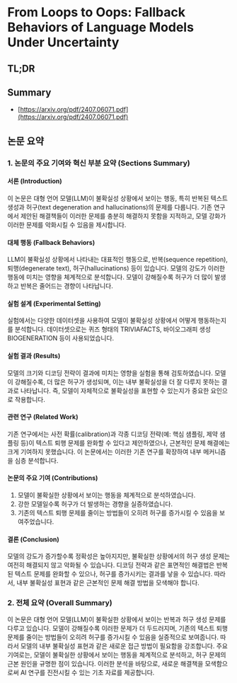 # From Loops to Oops: Fallback Behaviors of Language Models Under Uncertainty
## TL;DR
## Summary
- [https://arxiv.org/pdf/2407.06071.pdf](https://arxiv.org/pdf/2407.06071.pdf)

## 논문 요약

### 1. 논문의 주요 기여와 혁신 부분 요약 (Sections Summary)

#### 서론 (Introduction)
이 논문은 대형 언어 모델(LLM)이 불확실성 상황에서 보이는 행동, 특히 반복된 텍스트 생성과 허구(text degeneration and hallucinations)의 문제를 다룹니다. 기존 연구에서 제안된 해결책들이 이러한 문제를 충분히 해결하지 못함을 지적하고, 모델 강화가 이러한 문제를 악화시킬 수 있음을 제시합니다.

#### 대체 행동 (Fallback Behaviors)
LLM이 불확실성 상황에서 나타내는 대표적인 행동으로, 반복(sequence repetition), 퇴행(degenerate text), 허구(hallucinations) 등이 있습니다. 모델의 강도가 이러한 행동에 미치는 영향을 체계적으로 분석합니다. 모델이 강해질수록 허구가 더 많이 발생하고 반복은 줄어드는 경향이 나타납니다.

#### 실험 설계 (Experimental Setting)
실험에서는 다양한 데이터셋을 사용하여 모델이 불확실성 상황에서 어떻게 행동하는지를 분석합니다. 데이터셋으로는 퀴즈 형태의 TRIVIAFACTS, 바이오그래피 생성 BIOGENERATION 등이 사용되었습니다.

#### 실험 결과 (Results)
모델의 크기와 디코딩 전략이 결과에 미치는 영향을 실험을 통해 검토하였습니다. 모델이 강해질수록, 더 많은 허구가 생성되며, 이는 내부 불확실성을 더 잘 다루지 못하는 결과로 나타납니다. 즉, 모델이 자체적으로 불확실성을 표현할 수 있는지가 중요한 요인으로 작용합니다.

#### 관련 연구 (Related Work)
기존 연구에서는 사전 확률(calibration)과 각종 디코딩 전략(예: 핵심 샘플링, 제약 샘플링 등)이 텍스트 퇴행 문제를 완화할 수 있다고 제안하였으나, 근본적인 문제 해결에는 크게 기여하지 못했습니다. 이 논문에서는 이러한 기존 연구를 확장하여 내부 메커니즘을 심층 분석합니다.

#### 논문의 주요 기여 (Contributions)
1. 모델이 불확실한 상황에서 보이는 행동을 체계적으로 분석하였습니다.
2. 강한 모델일수록 허구가 더 발생하는 경향을 실증하였습니다.
3. 기존의 텍스트 퇴행 문제를 줄이는 방법들이 오히려 허구를 증가시킬 수 있음을 보여주었습니다.

#### 결론 (Conclusion)
모델의 강도가 증가할수록 정확성은 높아지지만, 불확실한 상황에서의 허구 생성 문제는 여전히 해결되지 않고 악화될 수 있습니다. 디코딩 전략과 같은 표면적인 해결법은 반복된 텍스트 문제를 완화할 수 있으나, 허구를 증가시키는 결과를 낳을 수 있습니다. 따라서, 내부 불확실성 표현과 같은 근본적인 문제 해결 방법을 모색해야 합니다.

### 2. 전체 요약 (Overall Summary)

이 논문은 대형 언어 모델(LLM)이 불확실한 상황에서 보이는 반복과 허구 생성 문제를 다루고 있습니다. 모델이 강해질수록 이러한 문제가 더 두드러지며, 기존의 텍스트 퇴행 문제를 줄이는 방법들이 오히려 허구를 증가시킬 수 있음을 실증적으로 보여줍니다. 따라서 모델의 내부 불확실성 표현과 같은 새로운 접근 방법이 필요함을 강조합니다. 주요 기여로는, 모델이 불확실한 상황에서 보이는 행동을 체계적으로 분석하고, 허구 문제의 근본 원인을 규명한 점이 있습니다. 이러한 분석을 바탕으로, 새로운 해결책을 모색함으로써 AI 연구를 진전시킬 수 있는 기초 자료를 제공합니다.